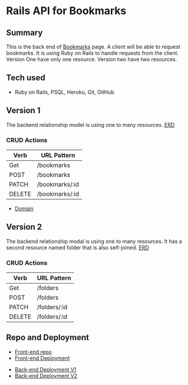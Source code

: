 # Rails API for Bookmarks
## Summary
This is the back end of [Bookmarks](bookmarks-page) page. A client will be able to request bookmarks. It is using Ruby on Rails to handle requests from the client. Version One have only one resource. Version two have two resources.

## Tech used
- Ruby on Rails, PSQL, Heroku, Git, GitHub

## Version 1
The backend relationship model is using one to many resources.
[ERD](https://i.imgur.com/NZcQJie.png)

### CRUD Actions
| Verb | URL Pattern |
| ------------- | ------------- |
| Get | /bookmarks |
| POST | /bookmarks |
| PATCH | /bookmarks/:id |
| DELETE | /bookmarks/:id |

- [Domain](https://rail-heroku-project-temple.herokuapp.com/)

## Version 2
The backend relationship modal is using one to many resources. It has a second
resource named folder that is also self-joined.
[ERD](https://i.imgur.com/ETTBLPn.png)

### CRUD Actions
| Verb | URL Pattern |
| ------------- | ------------- |
| Get | /folders |
| POST | /folders |
| PATCH | /folders/:id |
| DELETE | /folders/:id |

## Repo and Deployment
- [Front-end repo](https://github.com/TakyiuLo/rail-Heroku-Front-End)
- [Front-end Deployment](https://takyiulo.github.io/rail-Heroku-Front-End)
<!-- - [Back-end Repo](https://github.com/TakyiuLo/rail-Heroku-Back-End) -->
- [Back-end Deployment V1](https://rail-heroku-project-temple.herokuapp.com/bookmarks)
- [Back-end Deployment V2](https://rail-heroku-project-temple.herokuapp.com/folders)

<!-- Links -->
[bookmarks-page]: https://takyiulo.github.io/rail-Heroku-Front-End
